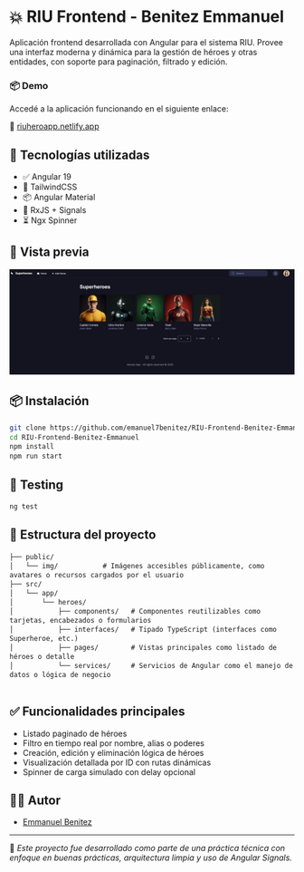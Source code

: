 # 💥 RIU Frontend - Benitez Emmanuel

Aplicación frontend desarrollada con Angular para el sistema RIU. Provee una interfaz moderna y dinámica para la gestión de héroes y otras entidades, con soporte para paginación, filtrado y edición.

### 📦 Demo

Accedé a la aplicación funcionando en el siguiente enlace:

🔗 [riuheroapp.netlify.app](https://riuheroapp.netlify.app/dashboard/heroes)

## 🚀 Tecnologías utilizadas

- ✅ Angular 19
- 🎨 TailwindCSS
- 📦 Angular Material
- 🔁 RxJS + Signals
- ⏳ Ngx Spinner

## 📸 Vista previa

![Vista previa de la app](./public/img/screnshotapp.png)

## 📦 Instalación

```bash
git clone https://github.com/emanuel7benitez/RIU-Frontend-Benitez-Emmanuel.git
cd RIU-Frontend-Benitez-Emmanuel
npm install
npm run start
```

## 🧪 Testing

```bash
ng test
```

## 📁 Estructura del proyecto

```
├── public/
│   └── img/           # Imágenes accesibles públicamente, como avatares o recursos cargados por el usuario
├── src/
│   └── app/
│       └── heroes/
│           ├── components/   # Componentes reutilizables como tarjetas, encabezados o formularios
│           ├── interfaces/   # Tipado TypeScript (interfaces como Superheroe, etc.)
│           ├── pages/        # Vistas principales como listado de héroes o detalle
│           └── services/     # Servicios de Angular como el manejo de datos o lógica de negocio


```

## ✅ Funcionalidades principales

- Listado paginado de héroes
- Filtro en tiempo real por nombre, alias o poderes
- Creación, edición y eliminación lógica de héroes
- Visualización detallada por ID con rutas dinámicas
- Spinner de carga simulado con delay opcional

## 👨‍💻 Autor

- [Emmanuel Benitez](https://github.com/emanuel7benitez)

---

📌 *Este proyecto fue desarrollado como parte de una práctica técnica con enfoque en buenas prácticas, arquitectura limpia y uso de Angular Signals.*
